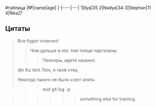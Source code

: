 #таблица
|№|name|age|
|-|----|---|
1|Ilya|35
2|Nadya|34
3|Stephan|11
4|Rika|7


## Цитаты
> Все будет отлично!
>> Чем дальше в лес тем толще партизаны
>>> Пионэры, идите нахрен)
>
> djn lkz test
> Люк, я твой отец
>
>
> Никогда такого не было  и вот опять
>>> end
  > git log -p

>>>>>> something else for training